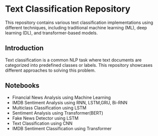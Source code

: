 # Text Classification Repository

This repository contains various text classification implementations using different techniques, including traditional machine learning (ML), deep learning (DL), and transformer-based models.

## Introduction

Text classification is a common NLP task where text documents are categorized into predefined classes or labels. This repository showcases different approaches to solving this problem.
## Notebooks 
- Financial News Analysis using Machine Learning
- IMDB Sentiment Analysis using RNN, LSTM,GRU, Bi-RNN
- Multiclass Classification using LSTM
- Sentiment Analysis using Transformer(BERT)
- Fake News Detector using LSTM
- Text Classification using CNN
- IMDB Sentiment Classification using Transformer
